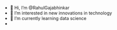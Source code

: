 - 👋 Hi, I’m @RahulGajabhinkar
- 👀 I’m interested in new innovations in technology
- 🌱 I’m currently learning data science
- 

<!---
RahulGajabhinkar/RahulGajabhinkar is a ✨ special ✨ repository because its `README.md` (this file) appears on your GitHub profile.
You can click the Preview link to take a look at your changes.
--->
